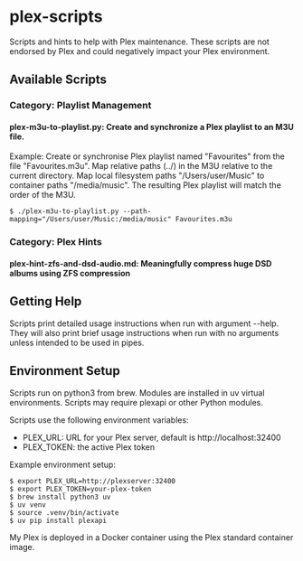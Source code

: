 # plex-scripts
Scripts and hints to help with Plex maintenance. These scripts are not endorsed by Plex and could negatively impact your Plex environment.

## Available Scripts

### Category: Playlist Management
#### plex-m3u-to-playlist.py: Create and synchronize a Plex playlist to an M3U file.
Example: Create or synchronise Plex playlist named "Favourites" from the file "Favourites.m3u". Map relative paths (../) in the M3U relative to the current directory. Map local filesystem paths "/Users/user/Music" to container paths "/media/music". The resulting Plex playlist will match the order of the M3U.

```
$ ./plex-m3u-to-playlist.py --path-mapping="/Users/user/Music:/media/music" Favourites.m3u
```

### Category: Plex Hints
#### plex-hint-zfs-and-dsd-audio.md: Meaningfully compress huge DSD albums using ZFS compression

## Getting Help
Scripts print detailed usage instructions when run with argument --help. They will also print brief usage instructions when run with no arguments unless intended to be used in pipes.

## Environment Setup
Scripts run on python3 from brew.  Modules are installed in uv virtual environments.  Scripts may require plexapi or other Python modules.

Scripts use the following environment variables:
* PLEX_URL: URL for your Plex server, default is http://localhost:32400
* PLEX_TOKEN: the active Plex token

Example environment setup:
```
$ export PLEX_URL=http://plexserver:32400
$ export PLEX_TOKEN=your-plex-token
$ brew install python3 uv
$ uv venv
$ source .venv/bin/activate
$ uv pip install plexapi
```

My Plex is deployed in a Docker container using the Plex standard container image.
